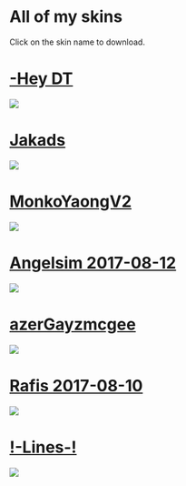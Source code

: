 # All of my skins

Click on the skin name to download.

# [-Hey DT](https://drive.google.com/open?id=1Zqf0IaRAFSNfX_aYB3l1fxOlu4Q5Prry)
![](https://osu.ppy.sh/ss/12847033)

# [Jakads](https://drive.google.com/open?id=1JbmkujsKDujIbCUoC89XxDGk9MsiEvlD)
![](https://osu.ppy.sh/ss/12847030)

# [MonkoYaongV2](https://drive.google.com/open?id=1Yeq1pwfQvSCqDTfZP2PvB4YhSafxenUN)
![](https://camo.githubusercontent.com/c68dfae8dbb382e3bbb50c9f2ab29b7da7cc2dde/68747470733a2f2f6f73752e7070792e73682f73732f3132373232383535)

# [Angelsim 2017-08-12](https://drive.google.com/open?id=1BrQO3RH_Wwjm_xGkX-_0eg-nbE6n81EZ)
![](https://media.discordapp.net/attachments/510992106748379136/552911581520855046/screenshot3071.jpg?width=854&height=481)

# [azerGayzmcgee](https://drive.google.com/open?id=167YLO3Dw8_2a0RgwmIf0vnSpM6gEY000)
![](https://osu.ppy.sh/ss/12674974)

# [Rafis 2017-08-10](https://drive.google.com/open?id=1QBHOzl8_Qdq3iso8mL78oZHNy1ddyD0m)
![](https://media.discordapp.net/attachments/510992106748379136/516372580173611019/screenshot2598.jpg?width=849&height=478)

# [!-Lines-!](https://drive.google.com/open?id=1izYCwEN44N-3nw_XBV5j0WYpHR3ujqVJ)
![](https://osu.ppy.sh/ss/12208044)
